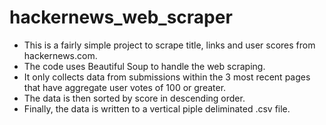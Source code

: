 # hackernews_web_scraper
- This is a fairly simple project to scrape title, links and user scores from hackernews.com.
- The code uses Beautiful Soup to handle the web scraping.
- It only collects data from submissions within the 3 most recent pages that have aggregate user votes of 100 or greater.
- The data is then sorted by score in descending order.
- Finally, the data is written to a vertical piple deliminated .csv file.

